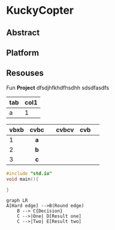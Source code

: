 # KuckyCopter
## Abstract
## Platform
## Resouses
Fun **Project** dfsdjhfkhdfhsdhh sdsdfasdfs

|tab|col1|
|---|----|
|a  | 1  |

| vbxb |  cvbc |   | cvbcv | cvb |   |
|------|:-----:|---|-------|-----|---|
| 1    | **a** |   |       |     |   |
| 2    | **b** |   |       |     |   |
| 3    | **c** |   |       |     |   |



```cpp
#include "std.io"
void main(){

}
```

```mermaid
graph LR
A[Hard edge] -->B(Round edge)
    B --> C{Decision}
    C -->|One| D[Result one]
    C -->|Two| E[Result two]
```